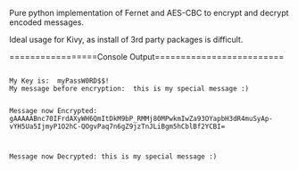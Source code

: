 Pure python implementation of Fernet and AES-CBC to encrypt and decrypt encoded messages. 

Ideal usage for Kivy, as install of 3rd party packages is difficult. 


=================Console Output=========================

<code>
My Key is:  myPassW0RD$$!
My message before encryption:  this is my special message :)

Message now Encrypted: gAAAAABnc70IFrdAXyWH6QmItDkM9bP_RMMj80MPwkmIwZa93OYapbH3dR4muSyAp-vYH5Ua5IjmyP1O2hC-QOgvPaq7n6gZ9jzTnJLiBgm5hCblBf2YCBI=

Message now Decrypted: this is my special message :)
</code>
